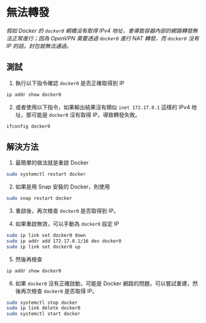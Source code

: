 # 無法轉發

_假如 Docker 的 `docker0` 網橋沒有取得 IPv4 地址，會導致容器內部的網路轉發無法正常進行；因為 OpenVPN 需要透過 `docker0` 進行 NAT 轉發，而 `docker0` 沒有 IP 的話，封包就無法通過。_

## 測試

1. 執行以下指令確認 `docker0` 是否正確取得到 IP

```bash
ip addr show docker0
```

2. 或者使用以下指令，如果輸出結果沒有類似 `inet 172.17.0.1` 這樣的 IPv4 地址，那可能是 `docker0` 沒有取得 IP，導致轉發失敗。

```bash
ifconfig docker0
```

## 解決方法

1. 最簡單的做法就是重啟 Docker

```bash
sudo systemctl restart docker
```

2. 如果是用 Snap 安裝的 Docker，則使用

```bash
sudo snap restart docker
```

3. 重啟後，再次檢查 `docker0` 是否取得到 IP。

4. 如果重啟無效，可以手動為 `docker0` 設定 IP

```bash
sudo ip link set docker0 down
sudo ip addr add 172.17.0.1/16 dev docker0
sudo ip link set docker0 up
```

5. 然後再檢查

```bash
ip addr show docker0
```

6. 如果 `docker0` 沒有正確啟動，可能是 Docker 網路的問題，可以嘗試重建，然後再次檢查 `docker0` 是否取得 IP。

```bash
sudo systemctl stop docker
sudo ip link delete docker0
sudo systemctl start docker
```
